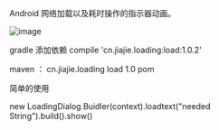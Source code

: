 Android 网络加载以及耗时操作的指示器动画。

![image](https://github.com/jiezongnewstar/AndroidLoadingView/blob/master/load/src/main/res/drawable/loading.gif)

gradle 添加依赖 compile 'cn.jiajie.loading:load:1.0.2'

maven ：
<dependency> 
    <groupId>cn.jiajie.loading</groupId> 
    <artifactId>load</artifactId> 
    <version>1.0</version> 
    <type>pom</type> 
</dependency>


简单的使用 

new LoadingDialog.Buidler(context).loadtext("needed String").build().show()
